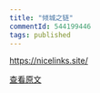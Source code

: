 ```yaml
---
title: "倾城之链"
commentId: 544199446
tags: published
---
```


https://nicelinks.site/
    
[查看原文](https://github.com/lotosbin/lotosbin.github.io/issues/158)
    